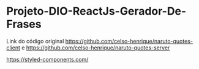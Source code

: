 # Projeto-DIO-ReactJs-Gerador-De-Frases

Link do código original https://github.com/celso-henrique/naruto-quotes-client e https://github.com/celso-henrique/naruto-quotes-server

https://styled-components.com/

